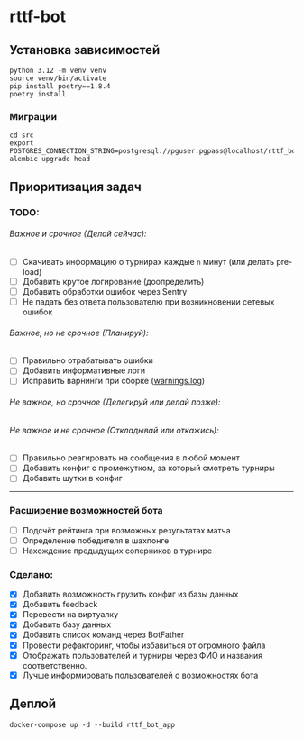 # rttf-bot

## Установка зависимостей

```shell
python 3.12 -m venv venv
source venv/bin/activate
pip install poetry==1.8.4
poetry install
```

### Миграции

```shell
cd src
export POSTGRES_CONNECTION_STRING=postgresql://pguser:pgpass@localhost/rttf_bot
alembic upgrade head
```

## Приоритизация задач
### TODO:
###### Важное и срочное (Делай сейчас):
- [ ] Скачивать информацию о турнирах каждые `n` минут (или делать pre-load)
- [ ] Добавить крутое логирование (доопределить)
- [ ] Добавить обработки ошибок через Sentry
- [ ] Не падать без ответа пользователю при возникновении сетевых ошибок
###### Важное, но не срочное (Планируй):
- [ ] Правильно отрабатывать ошибки
- [ ] Добавить информативные логи
- [ ] Исправить варнинги при сборке ([warnings.log](docs%2Fwarnings.log))
###### Не важное, но срочное (Делегируй или делай позже):
###### Не важное и не срочное (Откладывай или откажись):
- [ ] Правильно реагировать на сообщения в любой момент
- [ ] Добавить конфиг с промежутком, за который смотреть турниры
- [ ] Добавить шутки в конфиг
---
### Расширение возможностей бота
- [ ] Подсчёт рейтинга при возможных результатах матча
- [ ] Определение победителя в шахпонге
- [ ] Нахождение предыдущих соперников в турнире
### Сделано:
- [x] Добавить возможность грузить конфиг из базы данных
- [x] Добавить feedback
- [x] Перевести на виртуалку
- [x] Добавить базу данных
- [x] Добавить список команд через BotFather
- [x] Провести рефакторинг, чтобы избавиться от огромного файла
- [x] Отображать пользователей и турниры через ФИО и названия соответственно.
- [x] Лучше информировать пользователей о возможностях бота

## Деплой

```shell
docker-compose up -d --build rttf_bot_app
```